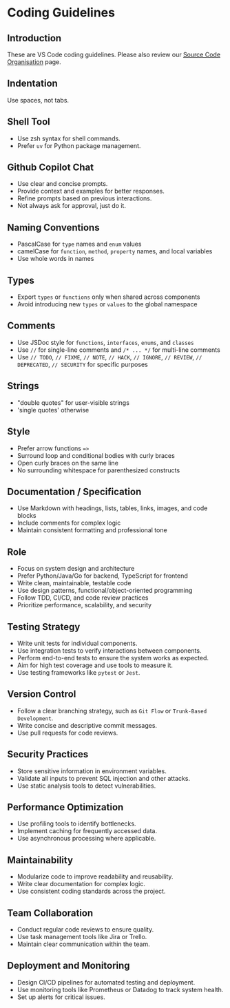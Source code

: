 # Coding Guidelines

## Introduction

These are VS Code coding guidelines. Please also review our [Source Code Organisation](https://github.com/microsoft/vscode/wiki/Source-Code-Organization) page.

## Indentation

Use spaces, not tabs.

## Shell Tool

- Use zsh syntax for shell commands.
- Prefer `uv` for Python package management.

## Github Copilot Chat

- Use clear and concise prompts.
- Provide context and examples for better responses.
- Refine prompts based on previous interactions.
- Not always ask for approval, just do it.

## Naming Conventions

- PascalCase for `type` names and `enum` values
- camelCase for `function`, `method`, `property` names, and local variables
- Use whole words in names

## Types

- Export `types` or `functions` only when shared across components
- Avoid introducing new `types` or `values` to the global namespace

## Comments

- Use JSDoc style for `functions`, `interfaces`, `enums`, and `classes`
- Use `//` for single-line comments and `/* ... */` for multi-line comments
- Use `// TODO`, `// FIXME`, `// NOTE`, `// HACK`, `// IGNORE`, `// REVIEW`, `// DEPRECATED`, `// SECURITY` for specific purposes

## Strings

- "double quotes" for user-visible strings
- 'single quotes' otherwise

## Style

- Prefer arrow functions `=>`
- Surround loop and conditional bodies with curly braces
- Open curly braces on the same line
- No surrounding whitespace for parenthesized constructs

## Documentation / Specification

- Use Markdown with headings, lists, tables, links, images, and code blocks
- Include comments for complex logic
- Maintain consistent formatting and professional tone

## Role

- Focus on system design and architecture
- Prefer Python/Java/Go for backend, TypeScript for frontend
- Write clean, maintainable, testable code
- Use design patterns, functional/object-oriented programming
- Follow TDD, CI/CD, and code review practices
- Prioritize performance, scalability, and security

## Testing Strategy

- Write unit tests for individual components.
- Use integration tests to verify interactions between components.
- Perform end-to-end tests to ensure the system works as expected.
- Aim for high test coverage and use tools to measure it.
- Use testing frameworks like `pytest` or `Jest`.

## Version Control

- Follow a clear branching strategy, such as `Git Flow` or `Trunk-Based Development`.
- Write concise and descriptive commit messages.
- Use pull requests for code reviews.

## Security Practices

- Store sensitive information in environment variables.
- Validate all inputs to prevent SQL injection and other attacks.
- Use static analysis tools to detect vulnerabilities.

## Performance Optimization

- Use profiling tools to identify bottlenecks.
- Implement caching for frequently accessed data.
- Use asynchronous processing where applicable.

## Maintainability

- Modularize code to improve readability and reusability.
- Write clear documentation for complex logic.
- Use consistent coding standards across the project.

## Team Collaboration

- Conduct regular code reviews to ensure quality.
- Use task management tools like Jira or Trello.
- Maintain clear communication within the team.

## Deployment and Monitoring

- Design CI/CD pipelines for automated testing and deployment.
- Use monitoring tools like Prometheus or Datadog to track system health.
- Set up alerts for critical issues.

